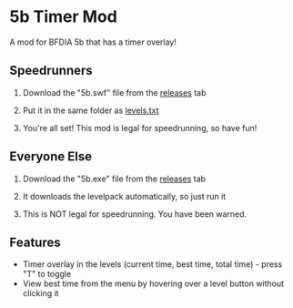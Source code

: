 # 5b Timer Mod
 A mod for BFDIA 5b that has a timer overlay!



## Speedrunners

1. Download the "5b.swf" file from the [releases](//github.com/meisels/5b-Timer-Mod/releases) tab

2. Put it in the same folder as [levels.txt](http://battlefordreamisland.com/5b/levels.txt)

3. You're all set! This mod is legal for speedrunning, so have fun!



## Everyone Else

1. Download the "5b.exe" file from the [releases](//github.com/meisels/5b-Timer-Mod/releases) tab

2. It downloads the levelpack automatically, so just run it

3. This is NOT legal for speedrunning. You have been warned.





## Features

* Timer overlay in the levels (current time, best time, total time) - press "T" to toggle
* View best time from the menu by hovering over a level button without clicking it



[^Join our Discord]: https://discord.gg/qtePFSH

